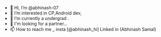 - 👋 Hi, I’m @abhinash-07
- 👀 I’m interested in CP,Android dev, 
- 🌱 I’m currently a undergrad .
- 💞️ I'm looking for a partner...
- 📫 How to reach me _  insta [@abhinash_hi] 
Linked in (Abhinash Samal)

<!---
abhinash-07/abhinash-07 is a ✨ special ✨ repository because its `README.md` (this file) appears on your GitHub profile.
You can click the Preview link to take a look at your changes.
--->

